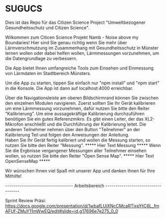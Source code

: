 # SUGUCS
Dies ist das Repo für das Citizen Science Project "Umweltbezogener Gesundheitsschutz und Citizen Science".

Wilkommen zum Citicen Science Projekt Namb - Noise above my Boundaries!
Hier sind Sie genau richtig wenn Sie mehr über Lärmverschmutzung im Zusammenhang mit Gesundheitsschutz in Münster lernen wollen oder dabei helfen wollen, Lärmmessungen vorzunehmen, um die Datengrundlage zu verbessern.

Die App bietet Ihnen umfangreiche Tools zum Einsehen und Einmessung von Lärmdaten im Stadtbereich Münsters.

Um die App zu starten, tippen Sie einfach nur "npm install" und "npm start" in die Konsole. Die App ist dann auf localhost:4000 erreichbar.

Über die Navigationsleiste am oberen Bildschirmrand können Sie zwischen den einzelnen Modulen navigieren. 
Zuerst sollten Sie Ihr Gerät kalibrieren um eine Lärmmessung vorzunehmen, dafür nutzen Sie bitte den Reiter "Kalibrierung".
Um eine aussagekräftige Kalibrierung durchzuführen benötigen Sie ein gutes Referenzmikro. Es gibt einen Leiter, der das XL2-Mikrofon anschließt und die Durchführung der Kalibrierung leitet. Die anderen Teilnehmer nehmen über den Button "Teilnehmer" an der Kalibrierung Teil und folgen den Anweisungen der Anleitung.  
Haben Sie Ihr Gerät fertig kalibriert und wollen die Messung starten, so nutzen Sie bitte den Reiter "Messung".
***** Hier Text Messung *****
Wenn Sie die Ergbnisse vergangener Messungen aller Teilnehmer einsehen wollen, so nutzen Sie bitte den Reiter "Open Sense Map".
***** Hier Text OpenSenseMap *****

Wir wünschen Ihnen viel Spaß mit unserer App und danken Ihnen für Ihre Mithilfe!

---------------------------------- Arbeitsbereich -----------------------------------

Sprint Review Präsi:    
https://docs.google.com/presentation/d/1wbafLUjXNcCMcaRTixpYtC6L_fmAFUf-ZMuY11mWwEQ/edit#slide=id.g17696e7e275_0_0
